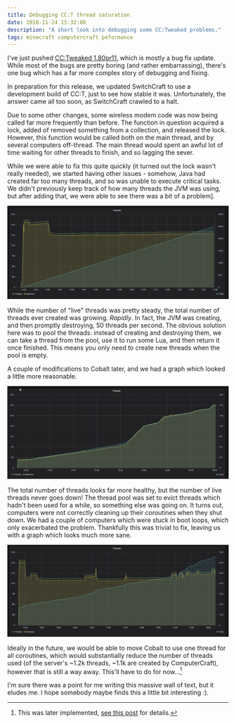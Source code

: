 ```yaml
---
title: Debugging CC:T thread saturation
date: 2018-11-24 15:32:00
description: "A short look into debugging some CC:Tweaked problems."
tags: minecraft computercraft peformance
---
```


I've just pushed [CC:Tweaked 1.80pr11][release], which is mostly a bug fix update. While most of the bugs are pretty
boring (and rather embarrassing), there's one bug which has a far more complex story of debugging and fixing.

In preparation for this release, we updated SwitchCraft to use a development build of CC:T, just to see how stable it
was. Unfortunately, the answer came all too soon, as SwitchCraft crawled to a halt.

Due to some other changes, some wireless modem code was now being called far more frequently than before. The function
in question acquired a lock, added of removed something from a collection, and released the lock. However, this function
would be called both on the main thread, and by several computers off-thread. The main thread would spent an awful lot
of time waiting for other threads to finish, and so lagging the sever.

While we were able to fix this quite quickly (it turned out the lock wasn't really needed), we started having other
issues - somehow, Java had created far too many threads, and so was unable to execute critical tasks. We didn't
previously keep track of how many threads the JVM was using, but after adding that, we were able to see there was a bit of a problem].

![The original plot of total and live threads. The total thread count reaches 250k in less than 1.5 hours.](/assets/img/posts/2018-11-24-thread-saturation-250k.png)

While the number of "live" threads was pretty steady, the total number of threads ever created was
growing. _Rapidly_. In fact, the JVM was creating, and then promptly destroying, 50 threads per second. The obvious
solution here was to pool the threads: instead of creating and destroying them, we can take a thread from the pool, use
it to run some Lua, and then return it once finished. This means you only need to create new threads when the pool is
empty.

A couple of modifications to Cobalt later, and we had a graph which looked a little more reasonable.

![The new thread graph, after deploying this fix. Threads are being created, but never destroyed](/assets/img/posts/2018-11-24-thread-saturation-no-destroy.png)

The total number of threads looks far more healthy, but the number of live threads never goes down! The thread pool was
set to evict threads which hadn't been used for a while, so something else was going on. It turns out, computers were
not correctly cleaning up their coroutines when they shut down. We had a couple of computers which were stuck in boot
loops, which only exacerbated the problem. Thankfully this was trivial to fix, leaving us with a graph which looks much
more sane.

![The final thread graph, after all bugs were fixed.](/assets/img/posts/2018-11-24-thread-saturation-destroy.png)

Ideally in the future, we would be able to move Cobalt to use one thread for all coroutines, which would substantially
reduce the number of threads used (of the server's ~1.2k threads, ~1.1k are created by ComputerCraft), however that is
still a way away. This'll have to do for now...[^1]

I'm sure there was a point for me writing this massive wall of text, but it eludes me. I hope somebody maybe finds this
a little bit interesting :).

[release]: https://github.com/SquidDev-CC/CC-Tweaked/releases/tag/v1.80pr1.11 "Release notes for CC:T 1.80pr1.11"
[^1]: This was later implemented, [see this post](/2019/03/08/tweaking-cc-tweaked.html) for details.
